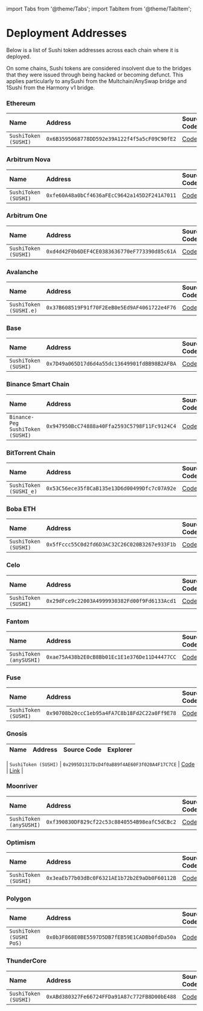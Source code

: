 import Tabs from '@theme/Tabs'; import TabItem from '@theme/TabItem';

# Deployment Addresses

Below is a list of Sushi token addresses across each chain where it is deployed. 

On some chains, Sushi tokens are considered insolvent due to the bridges that they were issued through being hacked or becoming defunct. This applies particularly to anySushi from the Multchain/AnySwap bridge and 1Sushi from the Harmony v1 bridge.

<Tabs>

<TabItem value='ethereum' label='Ethereum' default>

### Ethereum

| Name | Address | Source Code | Explorer |
| :-- | :-- | :-- | :-- |
| `SushiToken (SUSHI)` | `0x6B3595068778DD592e39A122f4f5a5cF09C90fE2` | [Code](https://github.com/sushiswap/sushiswap/blob/archieve/master/contracts/SushiToken.sol) | [Link](https://etherscan.io/token/0x6B3595068778DD592e39A122f4f5a5cF09C90fE2) |

</TabItem>

<TabItem value='nova' label='Arbitrum Nova' default>

### Arbitrum Nova

| Name | Address | Source Code | Explorer |
| :-- | :-- | :-- | :-- |
| `SushiToken (SUSHI)` | `0xfe60A48a0bCf4636aFEcC9642a145D2F241A7011` | [Code](https://github.com/sushiswap/sushiswap/blob/archieve/master/contracts/SushiToken.sol) | [Link](https://nova.arbiscan.io/token/0xfe60a48a0bcf4636afecc9642a145d2f241a7011) |

</TabItem>

<TabItem value='arbitrum' label='Arbitrum One' default>

### Arbitrum One

| Name | Address | Source Code | Explorer |
| :-- | :-- | :-- | :-- |
| `SushiToken (SUSHI)` | `0xd4d42F0b6DEF4CE0383636770eF773390d85c61A` | [Code](https://github.com/sushiswap/sushiswap/blob/archieve/master/contracts/SushiToken.sol) | [Link](https://arbiscan.io/token/0xd4d42F0b6DEF4CE0383636770eF773390d85c61A) |

</TabItem>

<TabItem value='avalanche' label='Avalanche' default>

### Avalanche

| Name | Address | Source Code | Explorer |
| :-- | :-- | :-- | :-- |
| `SushiToken (SUSHI.e)` | `0x37B608519F91f70F2EeB0e5Ed9AF4061722e4F76` | [Code](https://github.com/sushiswap/sushiswap/blob/archieve/master/contracts/SushiToken.sol) | [Link](https://snowtrace.io/token/0x37B608519F91f70F2EeB0e5Ed9AF4061722e4F76?chainId=43114) |

</TabItem>

<TabItem value='base' label='Base' default>

### Base

| Name | Address | Source Code | Explorer |
| :-- | :-- | :-- | :-- |
| `SushiToken (SUSHI)` | `0x7D49a065D17d6d4a55dc13649901fdBB98B2AFBA` | [Code](https://github.com/sushiswap/sushiswap/blob/archieve/master/contracts/SushiToken.sol) | [Link](https://basescan.org/token/0x7D49a065D17d6d4a55dc13649901fdBB98B2AFBA) |

</TabItem>

<TabItem value='bsc' label='BSC' default>

### Binance Smart Chain

| Name | Address | Source Code | Explorer |
| :-- | :-- | :-- | :-- |
| `Binance-Peg SushiToken (SUSHI)` | `0x947950BcC74888a40Ffa2593C5798F11Fc9124C4` | [Code](https://github.com/sushiswap/sushiswap/blob/archieve/master/contracts/SushiToken.sol) | [Link](https://bscscan.com/token/0x947950BcC74888a40Ffa2593C5798F11Fc9124C4) |

</TabItem>

<TabItem value='bttc' label='BitTorrentChain' default>

### BitTorrent Chain

| Name | Address | Source Code | Explorer |
| :-- | :-- | :-- | :-- |
| `SushiToken (SUSHI_e)` | `0x53C56ece35f8CaB135e13D6d00499Dfc7c07A92e` | [Code](https://github.com/sushiswap/sushiswap/blob/archieve/master/contracts/SushiToken.sol) | [Link](https://bttcscan.com/token/0x53c56ece35f8cab135e13d6d00499dfc7c07a92e) |

</TabItem>

<TabItem value='boba' label='Boba' default>

### Boba ETH

| Name | Address | Source Code | Explorer |
| :-- | :-- | :-- | :-- |
| `SushiToken (SUSHI)` | `0x5fFccc55C0d2fd6D3AC32C26C020B3267e933F1b` | [Code](https://github.com/sushiswap/sushiswap/blob/archieve/master/contracts/SushiToken.sol) | [Link](https://bobascan.com/token/0x5fFccc55C0d2fd6D3AC32C26C020B3267e933F1b) |

</TabItem>

<TabItem value='celo' label='Celo' default>

### Celo

| Name | Address | Source Code | Explorer |
| :-- | :-- | :-- | :-- |
| `SushiToken (SUSHI)` | `0x29dFce9c22003A4999930382Fd00f9Fd6133Acd1` | [Code](https://github.com/sushiswap/sushiswap/blob/archieve/master/contracts/SushiToken.sol) | [Link](https://celoscan.io/token/0x29dFce9c22003A4999930382Fd00f9Fd6133Acd1) |

</TabItem>

<TabItem value='fantom' label='Fantom' default>

### Fantom

| Name | Address | Source Code | Explorer |
| :-- | :-- | :-- | :-- |
| `SushiToken (anySUSHI)` | `0xae75A438b2E0cB8Bb01Ec1E1e376De11D44477CC` | [Code](https://github.com/sushiswap/sushiswap/blob/archieve/master/contracts/SushiToken.sol) | [Link](https://ftmscan.com/token/0xae75A438b2E0cB8Bb01Ec1E1e376De11D44477CC) |

</TabItem>

<TabItem value='fuse' label='Fuse' default>

### Fuse

| Name | Address | Source Code | Explorer |
| :-- | :-- | :-- | :-- |
| `SushiToken (SUSHI)` | `0x90708b20ccC1eb95a4FA7C8b18Fd2C22a0Ff9E78` | [Code](https://github.com/sushiswap/sushiswap/blob/archieve/master/contracts/SushiToken.sol) | [Link](https://explorer.fuse.io/token/0x90708b20ccC1eb95a4FA7C8b18Fd2C22a0Ff9E78) |

</TabItem>

<TabItem value='gnosis' label='Gnosis' default>

### Gnosis

| Name | Address | Source Code | Explorer |
| :-- | :-- | :-- | :-- |

| `SushiToken (SUSHI)` | `0x2995D1317DcD4f0aB89f4AE60F3f020A4F17C7CE` | [Code](https://github.com/sushiswap/sushiswap/blob/archieve/master/contracts/SushiToken.sol) | [Link](https://gnosisscan.io/token/0x2995D1317DcD4f0aB89f4AE60F3f020A4F17C7CE) |

</TabItem>

<TabItem value='moonbeam' label='MoonBeam' default>

### Moonriver

| Name | Address | Source Code | Explorer |
| :-- | :-- | :-- | :-- |
| `SushiToken (anySUSHI)` | `0xf390830DF829cf22c53c8840554B98eafC5dCBc2` | [Code](https://github.com/sushiswap/sushiswap/blob/archieve/master/contracts/SushiToken.sol) | [Link](https://moonriver.moonscan.io/token/0xf390830df829cf22c53c8840554b98eafc5dcbc2) |

</TabItem>

<TabItem value='optimism' label='Optimism' default>

### Optimism

| Name | Address | Source Code | Explorer |
| :-- | :-- | :-- | :-- |
| `SushiToken (SUSHI)` | `0x3eaEb77b03dBc0F6321AE1b72b2E9aDb0F60112B` | [Code](https://github.com/sushiswap/sushiswap/blob/archieve/master/contracts/SushiToken.sol) | [Link](https://optimistic.etherscan.io/token/0x3eaEb77b03dBc0F6321AE1b72b2E9aDb0F60112B) |

</TabItem>

<TabItem value='polygon' label='Polygon' default>

### Polygon

| Name | Address | Source Code | Explorer |
| :-- | :-- | :-- | :-- |
| `SushiToken (SUSHI PoS)` | `0x0b3F868E0BE5597D5DB7fEB59E1CADBb0fdDa50a` | [Code](https://github.com/sushiswap/sushiswap/blob/archieve/master/contracts/SushiToken.sol) | [Link](https://polygonscan.com/token/0x0b3F868E0BE5597D5DB7fEB59E1CADBb0fdDa50a) |

</TabItem>

<TabItem value='thundercore' label='ThunderCore' default>

### ThunderCore

| Name | Address | Source Code | Explorer |
| :-- | :-- | :-- | :-- |
| `SushiToken (SUSHI)` | `0xABd380327Fe66724FFDa91A87c772FB8D00bE488` | [Code](https://github.com/sushiswap/sushiswap/blob/archieve/master/contracts/SushiToken.sol) | [Link](https://explorer-mainnet.thundercore.com/token/0xABd380327Fe66724FFDa91A87c772FB8D00bE488/token-transfers) |

</TabItem>

</Tabs>
